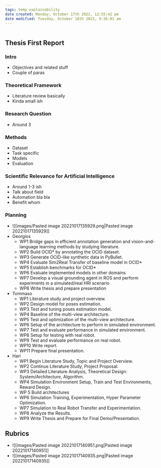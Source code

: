 ```yaml
---
tags: temp explainability 
date created: Monday, October 17th 2022, 12:55:42 pm
date modified: Tuesday, October 18th 2022, 9:26:01 am
---
```

```toc
```

## Thesis First Report

### Intro
- Objectives and related stuff
- Couple of paras

### Theoretical Framework
- Literature review basically
- Kinda small ish

### Research Question
- Around 3

### Methods
- Dataset
- Task specific
- Models
- Evaluation

### Scientific Relevance for Artificial Intelligence
- Around 1-3 ish
- Talk about field
- Automation bla bla
- Benefit whom

### Planning
- ![[images/Pasted image 20221017135929.png|Pasted image 20221017135929]]
- Georgios
	- WP1 Bridge gaps in efficient annotation generation and vision-and-language learning methods by studying literature.
	- WP2 Build OCID* by annotating the OCID dataset.
	- WP3 Generate OCID-like synthetic data in PyBullet.
	- WP4 Evaluate Sim2Real Transfer of baseline model in OCID*
	- WP5 Establish benchmarks for OCID*
	- WP6 Evaluate implemented models in other domains
	- WP7 Develop a visual grounding agent in ROS and perform experiments in a simulated/real HRI scenario
	- WP8 Write thesis and prepare presentation
- Tommaso
	- WP1 Literature study and project overview.
	- WP2 Design model for poses estimation.
	- WP3 Test and tuning poses estimation model.
	- WP4 Baseline of the multi-view architecture.
	- WP5 Test and optimization of the multi-view architecture.
	- WP6 Setup of the architecture to perform in simulated environment.
	- WP7 Test and evaluate performance in simulated environment.
	- WP8 Setup for testing with real robot.
	- WP9 Test and evaluate performance on real robot.
	- WP10 Write report.
	- WP11 Prepare final presentation.
- Hari
	- WP1 Begin Literature Study, Topic and Project Overview.
	- WP2 Continue Literature Study, Project Proposal.
	- WP3 Detailed Literature Analysis, Theoretical Design: System/Architecture, Algorithm.
	- WP4 Simulation Environment Setup, Train and Test Environments, Reward Design.
	- WP 5 Build architectures
	- WP6 Simulation Training, Experimentation, Hyper Parameter Optimization.
	- WP7 Simulation to Real Robot Transfer and Experimentation.
	- WP8 Analyze the Results.
	- WP9 Write Thesis and Prepare for Final Demo/Presentation.

## Rubrics
- ![[images/Pasted image 20221017140951.png|Pasted image 20221017140951]]
- ![[images/Pasted image 20221017140935.png|Pasted image 20221017140935]]



